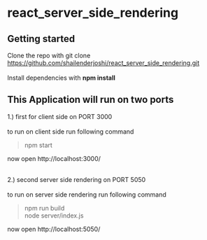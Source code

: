 # react_server_side_rendering
## Getting started
Clone the repo with git clone https://github.com/shailenderjoshi/react_server_side_rendering.git  <br /> <br />
Install dependencies with **npm install**


## This Application will run on two ports 

1.) first for client side on PORT 3000 <br /> \
to run on client side run following command 
> npm start

now open http://localhost:3000/ <br /> <br />

2.) second server side rendering on PORT 5050 <br /> <br /> 
to run on server side rendering run following command 
 > npm run build \
 > node server/index.js 

now open http://localhost:5050/ 